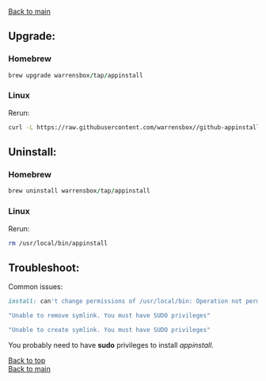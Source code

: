 
[Back to main](index)

## Upgrade:

### Homebrew

```ruby
brew upgrade warrensbox/tap/appinstall
```
### Linux

Rerun:

```sh
curl -L https://raw.githubusercontent.com/warrensbox//github-appinstaller/release/install.sh | bash
```

## Uninstall:

### Homebrew

```ruby
brew uninstall warrensbox/tap/appinstall
```
### Linux

Rerun:

```sh
rm /usr/local/bin/appinstall
```

## Troubleshoot:

Common issues:
```ruby
install: can't change permissions of /usr/local/bin: Operation not permitted
```

```ruby
"Unable to remove symlink. You must have SUDO privileges"
```

```ruby
"Unable to create symlink. You must have SUDO privileges"
```
You probably need to have **sudo** privileges to install *appinstall*.

[Back to top](#upgrade)    
[Back to main](index)